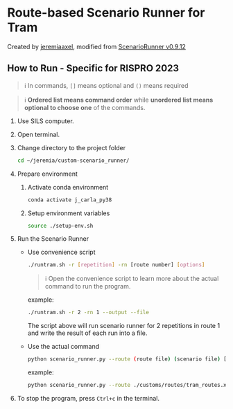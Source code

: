 # Route-based Scenario Runner for Tram
Created by [jeremiaaxel](https://github.com/jeremiaaxel), modified from [ScenarioRunner v0.9.12](https://github.com/carla-simulator/scenario_runner/tree/v0.9.12)

## How to Run - Specific for RISPRO 2023
> :information_source: In commands, `[]` means optional and `()` means required

> :information_source: **Ordered list means command order** while **unordered list means optional to choose one** of the commands.
1. Use SILS computer.
2. Open terminal.
3. Change directory to the project folder
    ```bash
    cd ~/jeremia/custom-scenario_runner/
    ```
4. Prepare environment
    1. Activate conda environment
        ```bash
        conda activate j_carla_py38
        ```
    2. Setup environment variables
        ```bash
        source ./setup-env.sh
        ```
5. Run the Scenario Runner
    - Use convenience script 
        ```bash
        ./runtram.sh -r [repetition] -rn [route number] [options]
        ```
        > :information_source: Open the convenience script to learn more about the actual command to run the program.
        
        example:
        ```bash
        ./runtram.sh -r 2 -rn 1 --output --file
        ```
        The script above will run scenario runner for 2 repetitions in route 1 and write the result of each run into a file.
    - Use the actual command
        ```bash
        python scenario_runner.py --route (route file) (scenario file) [route number] --agent (agent file)
        ```

        example:
        ```bash
        python scenario_runner.py --route ./customs/routes/tram_routes.xml ./customs/routes/full_scenarios.json --agent ./customs/autoagents/human_tram_agent.py
        ```

6. To stop the program, press `Ctrl+c` in the terminal.